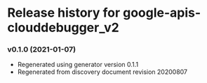 # Release history for google-apis-clouddebugger_v2

### v0.1.0 (2021-01-07)

* Regenerated using generator version 0.1.1
* Regenerated from discovery document revision 20200807

